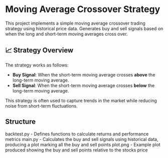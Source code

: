 # Moving Average Crossover Strategy

This project implements a simple moving average crossover trading strategy using historical price data. Generates buy and sell signals based on when the long and short-term moving averages cross over.

## 📈 Strategy Overview

The strategy works as follows:
- **Buy Signal**: When the short-term moving average crosses **above** the long-term moving average.
- **Sell Signal**: When the short-term moving average crosses **below** the long-term moving average.

This strategy is often used to capture trends in the market while reducing noise from short-term fluctuations.

## Structure

backtest.py - Defines functions to calculate returns and performance metrics
main.py - Calculates the buy and sell signals using historical data, producing a plot marking all the buy and sell points
plot.png - Example plot produced showing the buy and sell points relative to the stocks price
